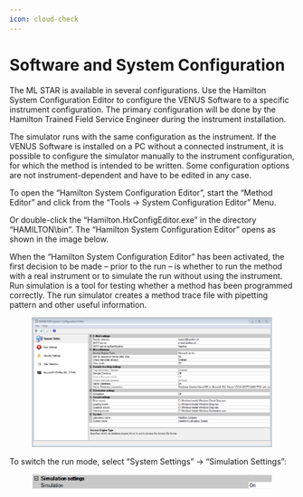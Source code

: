 ```yaml
---
icon: cloud-check
---
```


# Software and System Configuration

The ML STAR is available in several configurations. Use the Hamilton System Configuration Editor to configure the VENUS Software to a specific instrument configuration. The primary configuration will be done by the Hamilton Trained Field Service Engineer during the instrument installation.

The simulator runs with the same configuration as the instrument. If the VENUS Software is installed on a PC without a connected instrument, it is possible to configure the simulator manually to the instrument configuration, for which the method is intended to be written. Some configuration options are not instrument-dependent and have to be edited in any case.

To open the “Hamilton System Configuration Editor”, start the “Method Editor” and click from the “Tools -> System Configuration Editor” Menu.

Or double-click the “Hamilton.HxConfigEditor.exe” in the directory “HAMILTON\bin”. The “Hamilton System Configuration Editor” opens as shown in the image below.

When the “Hamilton System Configuration Editor” has been activated, the first decision to be made – prior to the run – is whether to run the method with a real instrument or to simulate the run without using the instrument. Run simulation is a tool for testing whether a method has been programmed correctly. The run simulator creates a method trace file with pipetting pattern and other useful information.

<figure><img src="../../.gitbook/assets/image (13) (1) (1) (1) (1) (1) (1) (1) (1) (1) (1) (1).png" alt=""><figcaption></figcaption></figure>

To switch the run mode, select “System Settings” -> “Simulation Settings”:

<figure><img src="../../.gitbook/assets/image (1) (1) (1) (1) (1) (1) (1) (1) (1) (1) (1) (1) (1) (1) (1).png" alt=""><figcaption></figcaption></figure>
